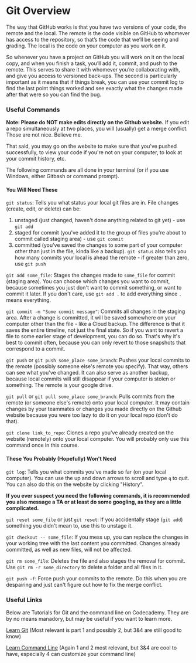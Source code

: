 # Git Overview

The way that GitHub works is that you have two versions of your code, the remote and the local. The remote is the code
visible on GitHub to whomever has access to the repository, so that’s the code that we’ll be seeing and grading. The local
is the code on your computer as you work on it.

So whenever you have a project on GitHub you will work on it on the local copy, and when you finish a task, you’ll add it,
commit, and push to the remote. This serves to share it with whomever you’re collaborating with, and give you access to
versioned back-ups. The second is particularly important as it means that if things break, you can use your commit log to
find the last point things worked and see exactly what the changes made after that were so you can find the bug.

### Useful Commands

**Note: Please do NOT make edits directly on the Github website.** If you edit a repo simultaneously at two places, you will (usually) get a merge conflict. Those are not nice. Believe me.

That said, you may go on the website to make sure that you've pushed successfully, to view your code if you're not on your computer, to look at your commit history, etc.

The following commands are all done in your terminal (or if you use Windows, either Gitbash or command prompt).

#### You Will Need These

`git status`: Tells you what status your local git files are in. File changes (create, edit, or delete) can be:
1. unstaged (just changed, haven't done anything related to git yet) - use `git add`
2. staged for commit (you've added it to the group of files you're about to commit called staging area) - use `git commit`
3. committed (you've saved the changes to some part of your computer other than just in the file, kinda like a backup). `git status` also tells you how many commits your local is ahead the remote - if greater than zero, use `git push`

`git add some_file`: Stages the changes made to `some_file` for commit (staging area). You can choose which changes you want to commit, because sometimes you just don't want to commit something, or want to commit it later. If you don't care, use `git add .` to add everything since `.` means everything.

`git commit -m "Some commit message"`: Commits all changes in the staging area. After a change is committed, it will be saved somewhere on your computer other than the file - like a Cloud backup. The difference is that it saves the entire timeline, not just the final state. So if you want to revert a file to some earlier stage of development, you can do so. That's why it's best to commit often, because you can only revert to those snapshots that correspond to a commit.

`git push` or `git push some_place some_branch`: Pushes your local commits to the remote (possibly someone else's remote you specify). That way, others can see what you've changed. It can also serve as another backup, because local commits will still disappear if your computer is stolen or something. The remote is your google drive.

`git pull` or `git pull some_place some_branch`: Pulls commits from the remote (or someone else's remote) onto your local computer. It may contain changes by your teammates or changes you made directly on the Github website because you were too lazy to do it on your local repo (don't do that).

`git clone link_to_repo`: Clones a repo you've already created on the website (remotely) onto your local computer. You will probably only use this command once in this course.

#### These You Probably (Hopefully) Won't Need

`git log`: Tells you what commits you've made so far (on your local computer). You can use the up and down arrows to scroll and type `q` to quit. You can also do this on the website by clicking "History".

**If you ever suspect you need the following commands, it is recommended you also message a TA or at least do some googling, as they are a little complicated.**

`git reset some_file` or just `git reset`: If you accidentally stage (`git add`) something you didn't mean to, use this to unstage it.

`git checkout -- some_file`: If you mess up, you can replace the changes in your working tree with the last content you committed. Changes already committed, as well as new files, will not be affected.

`git rm some_file`: Deletes the file and also stages the removal for commit. Use `git rm -r some_directory` to delete a folder and all files in it.

`git push -f`: Force push your commits to the remote. Do this when you are despairing and just can't figure out how to fix the merge conflict.

### Useful Links

Below are Tutorials for Git and the command line on Codecademy. They are by no means manadory, but may be useful if you
want to learn more.

[Learn Git](https://www.codecademy.com/learn/learn-git) (Most relevant is part 1 and possibly 2, but 3&4 are still good
to know)

[Learn Command Line](https://www.codecademy.com/learn/learn-the-command-line) (Again 1 and 2 most relevant, but 3&4 are cool
to have, especially 4 can customize your command line)
